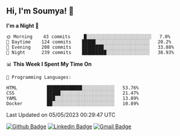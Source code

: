 ## Hi, I'm Soumya! 👋

<!--START_SECTION:waka-->
**I'm a Night 🦉** 

```text
🌞 Morning    43 commits     █░░░░░░░░░░░░░░░░░░░░░░░░   7.0% 
🌆 Daytime    124 commits    █████░░░░░░░░░░░░░░░░░░░░   20.2% 
🌃 Evening    208 commits    ████████░░░░░░░░░░░░░░░░░   33.88% 
🌙 Night      239 commits    █████████░░░░░░░░░░░░░░░░   38.93%

```


📊 **This Week I Spent My Time On** 

```text
💬 Programming Languages: 

HTML           █████████████░░░░░░░░░░░░   53.76% 
CSS            █████░░░░░░░░░░░░░░░░░░░░   21.47% 
YAML           ███░░░░░░░░░░░░░░░░░░░░░░   13.89% 
Docker         ██░░░░░░░░░░░░░░░░░░░░░░░   10.89%
```


 Last Updated on 05/05/2023 00:29:47 UTC
<!--END_SECTION:waka-->

[![Github Badge](https://img.shields.io/badge/-rubyruins-grey?style=for-the-badge&logo=github&logoColor=white&link=https://github.com/rubyruins/)](https://www.github.com/rubyruins/) 
[![Linkedin Badge](https://img.shields.io/badge/-Soumya%20Parekh-0072b1?style=for-the-badge&logo=Linkedin&logoColor=white&link=https://www.linkedin.com/in/Soumya-Parekh/)](https://www.linkedin.com/in/Soumya-Parekh/) 
[![Gmail Badge](https://img.shields.io/badge/-soumyaparekh.me@gmail.com-c14438?style=for-the-badge&logo=Gmail&logoColor=white&link=mailto:soumyaparekh.me@gmail.com)](mailto:soumyaparekh.me@gmail.com) 
